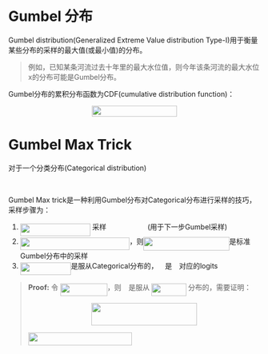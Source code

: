 # Gumbel 分布

Gumbel distribution(Generalized Extreme Value distribution Type-I)用于衡量某些分布的采样的最大值(或最小值)的分布。

> 例如，已知某条河流过去十年里的最大水位值，则今年该条河流的最大水位x的分布可能是Gumbel分布。

Gumbel分布的累积分布函数为CDF(cumulative distribution function)：

<p align="center"><img src="svgs/42cca485733c709db9826da555c5b552.svg" align=middle width=169.04516475pt height=22.02199395pt/></p>

# Gumbel Max Trick

对于一个分类分布(Categorical distribution)

<p align="center"><img src="svgs/80da4d19c0fade91c545d1ce4a90c80d.svg" align=middle width=209.38744695pt height=16.438356pt/></p>

Gumbel Max trick是一种利用Gumbel分布对Categorical分布进行采样的技巧，采样步骤为：  

1. <img src="svgs/d65512c65ec8e1717087a6e76c7e30c0.svg" align=middle width=140.1008664pt height=24.65753399999998pt/> 采样 <img src="svgs/ed705ef0ff14d248a627e57d4aeb82cc.svg" align=middle width=74.5760895pt height=14.15524440000002pt/> (用于下一步Gumbel采样)
2. <img src="svgs/8832dbb8ace2f9ae9e50f2e2a340a363.svg" align=middle width=218.3947458pt height=24.65753399999998pt/>，则<img src="svgs/c7a6b14061ec17f09f80314e15ab9c6a.svg" align=middle width=171.66978509999998pt height=27.6567522pt/>是标准Gumbel分布中的采样
3. <img src="svgs/dda3522dbf5e8bce13675dd805752fde.svg" align=middle width=101.44866599999999pt height=24.65753399999998pt/>是服从Categorical分布的，<img src="svgs/9fc20fb1d3825674c6a279cb0d5ca636.svg" align=middle width=14.045887349999989pt height=14.15524440000002pt/>是<img src="svgs/fb7276301b30b0ad84054b52f14d0628.svg" align=middle width=14.021211599999992pt height=14.15524440000002pt/>对应的logits

> __Proof:__
> 令 <img src="svgs/0e3e3989a8509b84906836518a05fcf2.svg" align=middle width=94.18838384999998pt height=24.65753399999998pt/>，则 <img src="svgs/02ab12d0013b89c8edc7f0f2662fa7a9.svg" align=middle width=10.58699729999999pt height=20.221802699999984pt/>是服从 <img src="svgs/bf331ae087cc8580448f66d3f95e6677.svg" align=middle width=69.34493444999998pt height=24.65753399999998pt/> 分布的，需要证明：
> <p align="center"><img src="svgs/c93ad60507f312d1e4d0f807795a0149.svg" align=middle width=211.13758875pt height=44.383808699999996pt/></p>
> <img src="svgs/da79ea4fd0aac9d5be10e808310661ef.svg" align=middle width=207.36960584999997pt height=26.48417309999999pt/>
